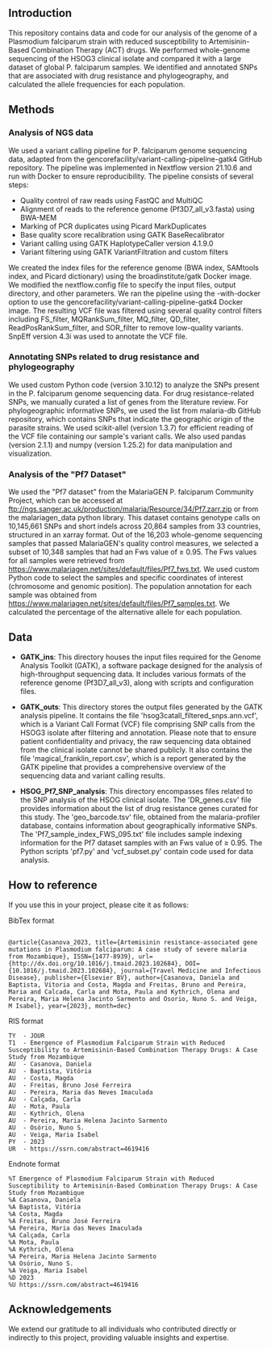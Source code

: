 ## Introduction
This repository contains data and code for our analysis of the genome of a Plasmodium falciparum strain with reduced susceptibility to Artemisinin-Based Combination Therapy (ACT) drugs. We performed whole-genome sequencing of the HSOG3 clinical isolate and compared it with a large dataset of global P. falciparum samples. We identified and annotated SNPs that are associated with drug resistance and phylogeography, and calculated the allele frequencies for each population.

## Methods
### Analysis of NGS data
We used a variant calling pipeline for P. falciparum genome sequencing data, adapted from the gencorefacility/variant-calling-pipeline-gatk4 GitHub repository. The pipeline was implemented in Nextflow version 21.10.6 and run with Docker to ensure reproducibility. The pipeline consists of several steps: 
- Quality control of raw reads using FastQC and MultiQC
- Alignment of reads to the reference genome (Pf3D7_all_v3.fasta) using BWA-MEM
- Marking of PCR duplicates using Picard MarkDuplicates
- Base quality score recalibration using GATK BaseRecalibrator
- Variant calling using GATK HaplotypeCaller version 4.1.9.0
- Variant filtering using GATK VariantFiltration and custom filters

We created the index files for the reference genome (BWA index, SAMtools index, and Picard dictionary) using the broadinstitute/gatk Docker image. We modified the nextflow.config file to specify the input files, output directory, and other parameters. We ran the pipeline using the -with-docker option to use the gencorefacility/variant-calling-pipeline-gatk4 Docker image. The resulting VCF file was filtered using several quality control filters including FS_filter, MQRankSum_filter, MQ_filter, QD_filter, ReadPosRankSum_filter, and SOR_filter to remove low-quality variants. SnpEff version 4.3i was used to annotate the VCF file.

### Annotating SNPs related to drug resistance and phylogeography
We used custom Python code (version 3.10.12) to analyze the SNPs present in the P. falciparum genome sequencing data. For drug resistance-related SNPs, we manually curated a list of genes from the literature review. For phylogeographic informative SNPs, we used the list from malaria-db GitHub repository, which contains SNPs that indicate the geographic origin of the parasite strains. We used scikit-allel (version 1.3.7) for efficient reading of the VCF file containing our sample's variant calls. We also used pandas (version 2.1.1) and numpy (version 1.25.2) for data manipulation and visualization.

### Analysis of the "Pf7 Dataset"
We used the "Pf7 dataset" from the MalariaGEN P. falciparum Community Project, which can be accessed at ftp://ngs.sanger.ac.uk/production/malaria/Resource/34/Pf7.zarr.zip or from the malariagen_data python library. This dataset contains genotype calls on 10,145,661 SNPs and short indels across 20,864 samples from 33 countries, structured in an xarray format. Out of the 16,203 whole-genome sequencing samples that passed MalariaGEN's quality control measures, we selected a subset of 10,348 samples that had an Fws value of ≥ 0.95. The Fws values for all samples were retrieved from https://www.malariagen.net/sites/default/files/Pf7_fws.txt. We used custom Python code to select the samples and specific coordinates of interest (chromosome and genomic position). The population annotation for each sample was obtained from https://www.malariagen.net/sites/default/files/Pf7_samples.txt. We calculated the percentage of the alternative allele for each population.

## Data
- **GATK_ins**: This directory houses the input files required for the Genome Analysis Toolkit (GATK), a software package designed for the analysis of high-throughput sequencing data. It includes various formats of the reference genome (Pf3D7_all_v3), along with scripts and configuration files.

- **GATK_outs**: This directory stores the output files generated by the GATK analysis pipeline. It contains the file 'hsog3catall_filtered_snps.ann.vcf', which is a Variant Call Format (VCF) file comprising SNP calls from the HSOG3 isolate after filtering and annotation. Please note that to ensure patient confidentiality and privacy, the raw sequencing data obtained from the clinical isolate cannot be shared publicly. It also contains the file 'magical_franklin_report.csv', which is a report generated by the GATK pipeline that provides a comprehensive overview of the sequencing data and variant calling results.

- **HSOG_Pf7_SNP_analysis**: This directory encompasses files related to the SNP analysis of the HSOG clinical isolate. The 'DR_genes.csv' file provides information about the list of drug resistance genes curated for this study. The 'geo_barcode.tsv' file, obtained from the malaria-profiler database, contains information about geographically informative SNPs. The 'Pf7_sample_index_FWS_095.txt' file includes sample indexing information for the Pf7 dataset samples with an Fws value of ≥ 0.95. The Python scripts 'pf7.py' and 'vcf_subset.py' contain code used for data analysis.

## How to reference
If you use this in your project, please cite it as follows:

BibTex format

``` 

@article{Casanova_2023, title={Artemisinin resistance-associated gene mutations in Plasmodium falciparum: A case study of severe malaria from Mozambique}, ISSN={1477-8939}, url={http://dx.doi.org/10.1016/j.tmaid.2023.102684}, DOI={10.1016/j.tmaid.2023.102684}, journal={Travel Medicine and Infectious Disease}, publisher={Elsevier BV}, author={Casanova, Daniela and Baptista, Vitoria and Costa, Magda and Freitas, Bruno and Pereira, Maria and Calcada, Carla and Mota, Paula and Kythrich, Olena and Pereira, Maria Helena Jacinto Sarmento and Osorio, Nuno S. and Veiga, M Isabel}, year={2023}, month=dec}

```

RIS format
```plaintext
TY  - JOUR
T1  - Emergence of Plasmodium Falciparum Strain with Reduced Susceptibility to Artemisinin-Based Combination Therapy Drugs: A Case Study from Mozambique
AU  - Casanova, Daniela
AU  - Baptista, Vitória
AU  - Costa, Magda
AU  - Freitas, Bruno José Ferreira
AU  - Pereira, Maria das Neves Imaculada
AU  - Calçada, Carla
AU  - Mota, Paula
AU  - Kythrich, Olena
AU  - Pereira, Maria Helena Jacinto Sarmento
AU  - Osório, Nuno S.
AU  - Veiga, Maria Isabel
PY  - 2023
UR  - https://ssrn.com/abstract=4619416
```
Endnote format
```%0 Journal Article
%T Emergence of Plasmodium Falciparum Strain with Reduced Susceptibility to Artemisinin-Based Combination Therapy Drugs: A Case Study from Mozambique
%A Casanova, Daniela
%A Baptista, Vitória
%A Costa, Magda
%A Freitas, Bruno José Ferreira
%A Pereira, Maria das Neves Imaculada
%A Calçada, Carla
%A Mota, Paula
%A Kythrich, Olena
%A Pereira, Maria Helena Jacinto Sarmento
%A Osório, Nuno S.
%A Veiga, Maria Isabel
%D 2023
%U https://ssrn.com/abstract=4619416
```

## Acknowledgements
We extend our gratitude to all individuals who contributed directly or indirectly to this project, providing valuable insights and expertise.
